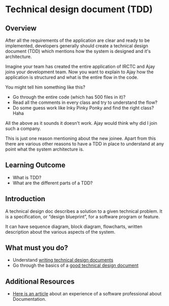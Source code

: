 # Technical design document (TDD)

## Overview

After all the requirements of the application are clear and ready to be implemented, developers generally should create a technical design document (TDD) which mentions how the system is designed and it's architecture.

Imagine your team has created the entire application of IRCTC and Ajay joins your development team. Now you want to explain to Ajay how the application is structured and what is the entire flow in the code.

You might tell him something like this?
- Go through the entire code (which has 500 files in it)?
- Read all the comments in every class and try to understand the flow?
- Do some guess work like Inky Pinky Ponky and find the right class? Haha

All the above as it sounds it doesn't work. Ajay would think why did I join such a company.

This is just one reason mentioning about the new joinee. Apart from this there are various other reasons to have a TDD in place to understand at any point what the system architecture is.
 

## Learning Outcome

- What is TDD?
- What are the different parts of a TDD?

## Introduction 

A technical design doc describes a solution to a given technical problem. It is a specification, or “design blueprint”, for a software program or feature.

It can have sequence diagram, block diagram, flowcharts, written description about the various aspects of the system.


## What must you do? 
- Understand [writing technical design documents](https://medium.com/machine-words/writing-technical-design-docs-71f446e42f2e)
- Go through the basics of a [good technical design document](https://www.youtube.com/watch?v=Shvjpgzv8eo)

## Additional Resources
- [Here is an article](https://www.softwaretestinghelp.com/why-documentation-is-important-in-software-testing/) about an experience of a software professional about Documentation.

